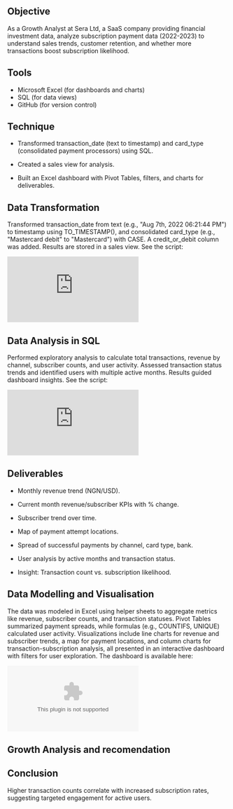 ## Objective

As a Growth Analyst at Sera Ltd, a SaaS company providing financial investment data, analyze subscription payment data (2022-2023) to understand sales trends, customer retention, and whether more transactions boost subscription likelihood.


## Tools

- Microsoft Excel (for dashboards and charts)
- SQL (for data views)
- GitHub (for version control)

## Technique

- Transformed transaction_date (text to timestamp) and card_type (consolidated payment processors) using SQL.

- Created a sales view for analysis.

- Built an Excel dashboard with Pivot Tables, filters, and charts for deliverables.


## Data Transformation
Transformed transaction_date from text (e.g., "Aug 7th, 2022 06:21:44 PM") to timestamp using TO_TIMESTAMP(), and consolidated card_type (e.g., "Mastercard debit" to "Mastercard") with CASE. A credit_or_debit column was added. Results are stored in a sales view. See the script:

![Data transformation in SQL](https://github.com/David-S15/Sera-Growth-Analysis/blob/main/data_transformations.sql)

## Data Analysis in SQL
Performed exploratory analysis to calculate total transactions, revenue by channel, subscriber counts, and user activity. Assessed transaction status trends and identified users with multiple active months. Results guided dashboard insights. See the script:

![Data Analysis in SQL](https://github.com/David-S15/Sera-Growth-Analysis/blob/main/data_analysis_sera_payments.sql)


## Deliverables

- Monthly revenue trend (NGN/USD).

- Current month revenue/subscriber KPIs with % change.

- Subscriber trend over time.

- Map of payment attempt locations.

- Spread of successful payments by channel, card type, bank.

- User analysis by active months and transaction status.

- Insight: Transaction count vs. subscription likelihood.

 ## Data Modelling and Visualisation

The data was modeled in Excel using helper sheets to aggregate metrics like revenue, subscriber counts, and transaction statuses. Pivot Tables summarized payment spreads, while formulas (e.g., COUNTIFS, UNIQUE) calculated user activity. Visualizations include line charts for revenue and subscriber trends, a map for payment locations, and column charts for transaction-subscription analysis, all presented in an interactive dashboard with filters for user exploration. The dashboard is available here:

![Data Modelling and Visualisation](https://github.com/David-S15/Sera-Growth-Analysis/blob/main/Sales_data.csv.xlsx)

## Growth Analysis and recomendation

## Conclusion

Higher transaction counts correlate with increased subscription rates, suggesting targeted engagement for active users.
